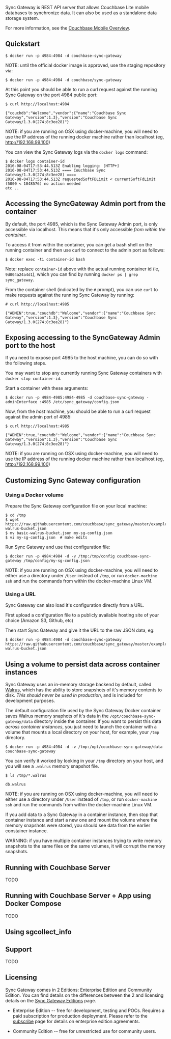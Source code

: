 
Sync Gateway is REST API server that allows Couchbase Lite mobile databases to synchronize data.  It can also be used as a standalone data storage system.

For more information, see the [Couchbase Mobile Overview](http://developer.couchbase.com/mobile).

## Quickstart

```
$ docker run -p 4984:4984 -d couchbase-sync-gateway
```

NOTE: until the official docker image is approved, use the staging repository via:

```
$ docker run -p 4984:4984 -d couchbase/sync-gateway
```

At this point you should be able to run a curl request against the running Sync Gateway on the port 4984 public port:

```
$ curl http://localhost:4984

{"couchdb":"Welcome","vendor":{"name":"Couchbase Sync Gateway","version":1.3},"version":"Couchbase Sync Gateway/1.3.0(274;8c3ee28)"}
```

NOTE: if you are running on OSX using docker-machine, you will need to use the IP address of the running docker machine rather than localhost (eg, http://192.168.99.100)

You can view the Sync Gateway logs via the `docker logs` command:

```
$ docker logs container-id
2016-08-04T17:53:44.513Z Enabling logging: [HTTP+]
2016-08-04T17:53:44.513Z ==== Couchbase Sync Gateway/1.3.0(274;8c3ee28) ====
2016-08-04T17:53:44.513Z requestedSoftFDLimit < currentSoftFdLimit (5000 < 1048576) no action needed
etc ..
```

## Accessing the SyncGateway Admin port from the container

By default, the port 4985, which is the Sync Gateway Admin port, is only accessible via localhost.  This means that it's only accessible *from within the container*.

To access it from within the container, you can get a bash shell on the running container and then use curl to connect to the admin port as follows:

```
$ docker exec -ti container-id bash
```

Note: replace `container-id` above with the actual running container id (ie, `9d004a24a4d1`), which you can find by running `docker ps | grep sync_gateway`.

From the container shell (indicated by the `#` prompt), you can use `curl` to make requests against the running Sync Gateway by running:

```
# curl http://localhost:4985

{"ADMIN":true,"couchdb":"Welcome","vendor":{"name":"Couchbase Sync Gateway","version":1.3},"version":"Couchbase Sync Gateway/1.3.0(274;8c3ee28)"}
```

## Exposing accessing to the SyncGateway Admin port to the host

If you need to expose port 4985 to the host machine, you can do so with the following steps.

You may want to stop any currently running Sync Gateway containers with `docker stop container-id`.

Start a container with these arguments:

```
$ docker run -p 4984-4985:4984-4985 -d couchbase-sync-gateway -adminInterface :4985 /etc/sync_gateway/config.json
```

Now, from the *host* machine, you should be able to run a curl request against the admin port of 4985:

```
$ curl http://localhost:4985

{"ADMIN":true,"couchdb":"Welcome","vendor":{"name":"Couchbase Sync Gateway","version":1.3},"version":"Couchbase Sync Gateway/1.3.0(274;8c3ee28)"}
```

NOTE: if you are running on OSX using docker-machine, you will need to use the IP address of the running docker machine rather than localhost (eg, http://192.168.99.100)

## Customizing Sync Gateway configuration

### Using a Docker volume

Prepare the Sync Gateway configuration file on your local machine:

```
$ cd /tmp
$ wget https://raw.githubusercontent.com/couchbase/sync_gateway/master/examples/basic-walrus-bucket.json
$ mv basic-walrus-bucket.json my-sg-config.json
$ vi my-sg-config.json  # make edits
```

Run Sync Gateway and use that configuration file:

```
$ docker run -p 4984:4984 -d -v /tmp:/tmp/config couchbase-sync-gateway /tmp/config/my-sg-config.json
```

NOTE: if you are running on OSX using docker-machine, you will need to either use a directory under `/User` instead of `/tmp`, or run `docker-machine ssh` and run the commands from within the docker-machine Linux VM.

### Using a URL

Sync Gateway can also load it's configuration directly from a URL.  

First upload a configuration file to a publicly available hosting site of your choice (Amazon S3, Github, etc)

Then start Sync Gateway and give it the URL to the raw JSON data, eg:

```
$ docker run -p 4984:4984 -d couchbase-sync-gateway https://raw.githubusercontent.com/couchbase/sync_gateway/master/examples/basic-walrus-bucket.json
```

## Using a volume to persist data across container instances

Sync Gateway uses an in-memory storage backend by default, called [Walrus](https://www.ihasabucket.com/), which has the ability to store snapshots of it's memory contents to disk.  *This should never be used in production*, and is included for development purposes.

The default configuration file used by the Sync Gateway Docker container saves Walrus memory snaphots of it's data in the `/opt/couchbase-sync-gateway/data` directory inside the container.  If you want to persist this data *across container instances*, you just need to launch the container with a volume that mounts a local directory on your host, for example, your `/tmp` directory.

```
$ docker run -p 4984:4984 -d -v /tmp:/opt/couchbase-sync-gateway/data couchbase-sync-gateway 
```

You can verify it worked by looking in your `/tmp` directory on your host, and you will see a `.walrus` memory snapshot file.

```
$ ls /tmp/*.walrus

db.walrus
```

NOTE: if you are running on OSX using docker-machine, you will need to either use a directory under `/User` instead of `/tmp`, or run `docker-machine ssh` and run the commands from within the docker-machine Linux VM.

If you add data to a Sync Gateway in a container instance, then stop that container instance and start a new one and mount the volume where the memory snapshots were stored, you should see data from the earlier constainer instance.

WARNING: if you have multiple container instances trying to write memory snapshots to the same files on the same volumes, it will corrupt the memory snapshots.

## Running with Couchbase Server

TODO

## Running with Couchbase Server + App using Docker Compose

TODO

## Using sgcollect_info

## Support

TODO

## Licensing

Sync Gateway comes in 2 Editions: Enterprise Edition and Community Edition. You can find details on the differences between the 2 and licensing details on the [Sync Gateway Editions](http://developer.couchbase.com/documentation/server/4.5/introduction/editions.html) page.

-	Enterprise Edition -- free for development, testing and POCs. Requires a paid subscription for production deployment. Please refer to the [subscribe](http://www.couchbase.com/subscriptions-and-support) page for details on enterprise edition agreements.

-	Community Edition -- free for unrestricted use for community users.

